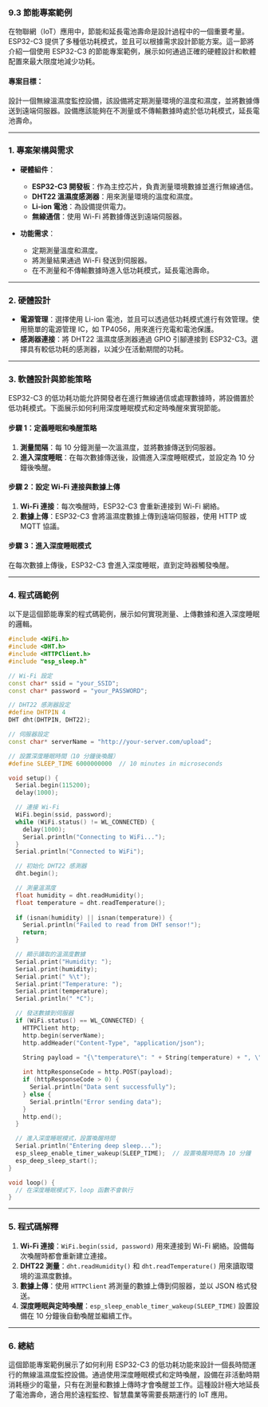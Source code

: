 ### 9.3 **節能專案範例**

在物聯網（IoT）應用中，節能和延長電池壽命是設計過程中的一個重要考量。ESP32-C3 提供了多種低功耗模式，並且可以根據需求設計節能方案。這一節將介紹一個使用 ESP32-C3 的節能專案範例，展示如何通過正確的硬體設計和軟體配置來最大限度地減少功耗。

#### **專案目標：**
設計一個無線溫濕度監控設備，該設備將定期測量環境的溫度和濕度，並將數據傳送到遠端伺服器。設備應該能夠在不測量或不傳輸數據時處於低功耗模式，延長電池壽命。

---

### 1. **專案架構與需求**

- **硬體組件**：
  - **ESP32-C3 開發板**：作為主控芯片，負責測量環境數據並進行無線通信。
  - **DHT22 溫濕度感測器**：用來測量環境的溫度和濕度。
  - **Li-ion 電池**：為設備提供電力。
  - **無線通信**：使用 Wi-Fi 將數據傳送到遠端伺服器。

- **功能需求**：
  - 定期測量溫度和濕度。
  - 將測量結果通過 Wi-Fi 發送到伺服器。
  - 在不測量和不傳輸數據時進入低功耗模式，延長電池壽命。

---

### 2. **硬體設計**

- **電源管理**：選擇使用 Li-ion 電池，並且可以透過低功耗模式進行有效管理。使用簡單的電源管理 IC，如 TP4056，用來進行充電和電池保護。
- **感測器連接**：將 DHT22 溫濕度感測器通過 GPIO 引腳連接到 ESP32-C3。選擇具有較低功耗的感測器，以減少在活動期間的功耗。

---

### 3. **軟體設計與節能策略**

ESP32-C3 的低功耗功能允許開發者在進行無線通信或處理數據時，將設備置於低功耗模式。下面展示如何利用深度睡眠模式和定時喚醒來實現節能。

#### **步驟 1：定義睡眠和喚醒策略**

1. **測量間隔**：每 10 分鐘測量一次溫濕度，並將數據傳送到伺服器。
2. **進入深度睡眠**：在每次數據傳送後，設備進入深度睡眠模式，並設定為 10 分鐘後喚醒。

#### **步驟 2：設定 Wi-Fi 連接與數據上傳**

1. **Wi-Fi 連接**：每次喚醒時，ESP32-C3 會重新連接到 Wi-Fi 網絡。
2. **數據上傳**：ESP32-C3 會將溫濕度數據上傳到遠端伺服器，使用 HTTP 或 MQTT 協議。

#### **步驟 3：進入深度睡眠模式**

在每次數據上傳後，ESP32-C3 會進入深度睡眠，直到定時器觸發喚醒。

---

### 4. **程式碼範例**

以下是這個節能專案的程式碼範例，展示如何實現測量、上傳數據和進入深度睡眠的邏輯。

```cpp
#include <WiFi.h>
#include <DHT.h>
#include <HTTPClient.h>
#include "esp_sleep.h"

// Wi-Fi 設定
const char* ssid = "your_SSID";
const char* password = "your_PASSWORD";

// DHT22 感測器設定
#define DHTPIN 4
DHT dht(DHTPIN, DHT22);

// 伺服器設定
const char* serverName = "http://your-server.com/upload";

// 設置深度睡眠時間（10 分鐘後喚醒）
#define SLEEP_TIME 6000000000  // 10 minutes in microseconds

void setup() {
  Serial.begin(115200);
  delay(1000);

  // 連接 Wi-Fi
  WiFi.begin(ssid, password);
  while (WiFi.status() != WL_CONNECTED) {
    delay(1000);
    Serial.println("Connecting to WiFi...");
  }
  Serial.println("Connected to WiFi");

  // 初始化 DHT22 感測器
  dht.begin();

  // 測量溫濕度
  float humidity = dht.readHumidity();
  float temperature = dht.readTemperature();
  
  if (isnan(humidity) || isnan(temperature)) {
    Serial.println("Failed to read from DHT sensor!");
    return;
  }

  // 顯示讀取的溫濕度數據
  Serial.print("Humidity: ");
  Serial.print(humidity);
  Serial.print(" %\t");
  Serial.print("Temperature: ");
  Serial.print(temperature);
  Serial.println(" *C");

  // 發送數據到伺服器
  if (WiFi.status() == WL_CONNECTED) {
    HTTPClient http;
    http.begin(serverName);
    http.addHeader("Content-Type", "application/json");

    String payload = "{\"temperature\": " + String(temperature) + ", \"humidity\": " + String(humidity) + "}";
    
    int httpResponseCode = http.POST(payload);
    if (httpResponseCode > 0) {
      Serial.println("Data sent successfully");
    } else {
      Serial.println("Error sending data");
    }
    http.end();
  }

  // 進入深度睡眠模式，設置喚醒時間
  Serial.println("Entering deep sleep...");
  esp_sleep_enable_timer_wakeup(SLEEP_TIME);  // 設置喚醒時間為 10 分鐘
  esp_deep_sleep_start();
}

void loop() {
  // 在深度睡眠模式下，loop 函數不會執行
}
```

---

### 5. **程式碼解釋**

1. **Wi-Fi 連接**：`WiFi.begin(ssid, password)` 用來連接到 Wi-Fi 網絡。設備每次喚醒時都會重新建立連接。
2. **DHT22 測量**：`dht.readHumidity()` 和 `dht.readTemperature()` 用來讀取環境的溫濕度數據。
3. **數據上傳**：使用 `HTTPClient` 將測量的數據上傳到伺服器，並以 JSON 格式發送。
4. **深度睡眠與定時喚醒**：`esp_sleep_enable_timer_wakeup(SLEEP_TIME)` 設置設備在 10 分鐘後自動喚醒並繼續工作。

---

### 6. **總結**

這個節能專案範例展示了如何利用 ESP32-C3 的低功耗功能來設計一個長時間運行的無線溫濕度監控設備。通過使用深度睡眠模式和定時喚醒，設備在非活動時期消耗極少的電量，只有在測量和數據上傳時才會喚醒並工作。這種設計極大地延長了電池壽命，適合用於遠程監控、智慧農業等需要長期運行的 IoT 應用。